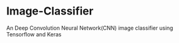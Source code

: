 # Image-Classifier
An Deep Convolution Neural Network(CNN) image classifier using Tensorflow and Keras
